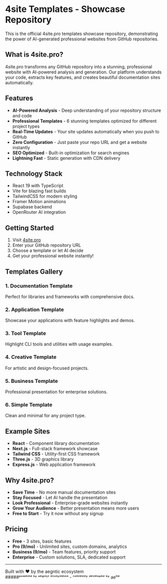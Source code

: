 # 4site Templates - Showcase Repository

This is the official 4site.pro templates showcase repository, demonstrating the power of AI-generated professional websites from GitHub repositories.

## What is 4site.pro?

4site.pro transforms any GitHub repository into a stunning, professional website with AI-powered analysis and generation. Our platform understands your code, extracts key features, and creates beautiful documentation sites automatically.

## Features

- **AI-Powered Analysis** - Deep understanding of your repository structure and code
- **Professional Templates** - 6 stunning templates optimized for different project types
- **Real-Time Updates** - Your site updates automatically when you push to GitHub
- **Zero Configuration** - Just paste your repo URL and get a website instantly
- **SEO Optimized** - Built-in optimization for search engines
- **Lightning Fast** - Static generation with CDN delivery

## Technology Stack

- React 19 with TypeScript
- Vite for blazing fast builds
- TailwindCSS for modern styling
- Framer Motion animations
- Supabase backend
- OpenRouter AI integration

## Getting Started

1. Visit [4site.pro](https://4site.pro)
2. Enter your GitHub repository URL
3. Choose a template or let AI decide
4. Get your professional website instantly!

## Templates Gallery

### 1. Documentation Template
Perfect for libraries and frameworks with comprehensive docs.

### 2. Application Template
Showcase your applications with feature highlights and demos.

### 3. Tool Template
Highlight CLI tools and utilities with usage examples.

### 4. Creative Template
For artistic and design-focused projects.

### 5. Business Template
Professional presentation for enterprise solutions.

### 6. Simple Template
Clean and minimal for any project type.

## Example Sites

- **React** - Component library documentation
- **Next.js** - Full-stack framework showcase
- **Tailwind CSS** - Utility-first CSS framework
- **Three.js** - 3D graphics library
- **Express.js** - Web application framework

## Why 4site.pro?

- **Save Time** - No more manual documentation sites
- **Stay Focused** - Let AI handle the presentation
- **Look Professional** - Enterprise-grade websites instantly
- **Grow Your Audience** - Better presentation means more users
- **Free to Start** - Try it now without any signup

## Pricing

- **Free** - 3 sites, basic features
- **Pro (9/mo)** - Unlimited sites, custom domains, analytics
- **Business (9/mo)** - Team features, priority support
- **Enterprise** - Custom solutions, SLA, dedicated support

---

Built with ❤️ by the aegntic ecosystem  
#####ᵖᵒʷᵉʳᵉᵈ ᵇʸ ᵃᵉᵍⁿᵗᶦᶜ ᵉᶜᵒˢʸˢᵗᵉᵐˢ - ʳᵘᵗʰˡᵉˢˢˡʸ ᵈᵉᵛᵉˡᵒᵖᵉᵈ ᵇʸ aeˡᵗᵈ
